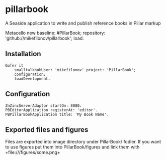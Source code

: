 # pillarbook
A Seaside application to write and publish reference books in Pillar markup

Metacello new baseline: #PillarBook; repository: 'github://mikefilonov/pillarbook'; load.

## Installation

```smalltalk
Gofer it
    smalltalkhubUser: 'mikefilonov' project: 'PillarBook';
    configuration;
    loadDevelopment.
```

## Configuration

```smalltalk
ZnZincServerAdaptor startOn: 8080.
PBEditorApplication registerAt: 'editor'.
PBPillarBookApplication title: 'My Book Name'.
```

## Exported files and figures

Files are exported into image directory under PillarBook/ fodler. If you want to use figures put them into PillarBook/figures and link them with +file:///figures/some.png+
